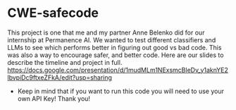 # CWE-safecode

This project is one that me and my partner Anne Belenko did for our internship at Permanence AI. 
We wanted to test different classifiers and LLMs to see which performs better in figuring out good vs bad code. 
This was also a way to encourage safer, and better code. 
Here are our slides to describe the timeline and project in full.
https://docs.google.com/presentation/d/1mudMLm1NExsmcBleDv_y1aknYE2lbvpiDc9ftxeZFkA/edit?usp=sharing


* Keep in mind that if you want to run this code you will need to use your own API Key!
Thank you!
